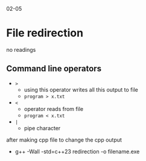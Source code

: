 02-05 

# File redirection 

no readings

## Command line operators

- `>`
    - using this operator writes all this output to file
    - `program > x.txt`
- `<`
    - operator reads from file
    - `program < x.txt`
- `|`
    - pipe character

after making cpp file
to change the cpp output
- g++ -Wall -std=c++23 redirection -o filename.exe